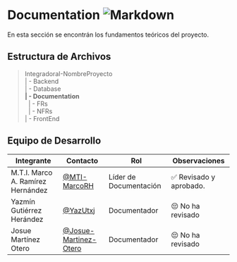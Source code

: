 # Documentation  ![Markdown](    https://img.shields.io/badge/Markdown-000000?style=for-the-badge&logo=markdown&logoColor=white)


 En esta sección se encontrán los fundamentos teóricos del proyecto.
## Estructura de Archivos

>IntegradoraI-NombreProyecto<br>
>| - Backend <br>
>| - Database<br>
>**| - Documentation**<br>
>&nbsp;&nbsp;| - FRs<br>
>&nbsp;&nbsp;| - NFRs<br>
>| - FrontEnd


## Equipo de Desarrollo

|Integrante|Contacto|Rol|Observaciones|
|------------|--------|---|---|
|M.T.I. Marco A. Ramírez Hernández|[@MTI-MarcoRH](https://github.com/MTI-MarcoRH)|Líder de Documentación|✅ Revisado y aprobado.|
|Yazmín Gutiérrez Herández|[@YazUtxj](https://github.com/YazUtxj)|Documentador|😔 No ha revisado|
|Josue Martínez Otero|[@Josue-Martinez-Otero](https://github.com/Josue-Martinez-Otero)|Documentador|😔 No ha revisado |
